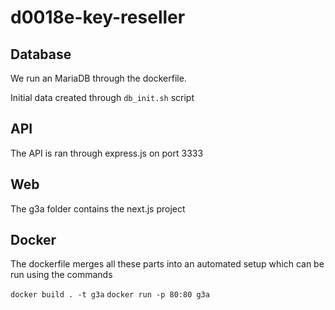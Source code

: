 # d0018e-key-reseller

## Database

We run an MariaDB through the dockerfile.

Initial data created through `db_init.sh` script


## API

The API is ran through express.js on port 3333

## Web
The g3a folder contains the next.js project

## Docker

The dockerfile merges all these parts into an automated setup which can be run using the commands

`docker build . -t g3a`
`docker run -p 80:80 g3a`